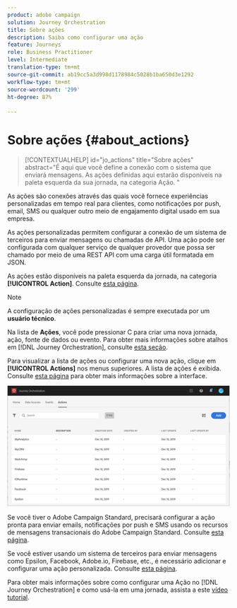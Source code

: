 ```yaml
---
product: adobe campaign
solution: Journey Orchestration
title: Sobre ações
description: Saiba como configurar uma ação
feature: Journeys
role: Business Practitioner
level: Intermediate
translation-type: tm+mt
source-git-commit: ab19cc5a3d998d1178984c5028b1ba650d3e1292
workflow-type: tm+mt
source-wordcount: '299'
ht-degree: 87%

---
```



# Sobre ações {#about_actions}

>[!CONTEXTUALHELP]
>id="jo_actions"
>title="Sobre ações"
>abstract="É aqui que você define a conexão com o sistema que enviará mensagens. As ações definidas aqui estarão disponíveis na paleta esquerda da sua jornada, na categoria Ação. "

As ações são conexões através das quais você fornece experiências personalizadas em tempo real para clientes, como notificações por push, email, SMS ou qualquer outro meio de engajamento digital usado em sua empresa.

As ações personalizadas permitem configurar a conexão de um sistema de terceiros para enviar mensagens ou chamadas de API. Uma ação pode ser configurada com qualquer serviço de qualquer provedor que possa ser chamado por meio de uma REST API com uma carga útil formatada em JSON.

As ações estão disponíveis na paleta esquerda da jornada, na categoria **[!UICONTROL Action]**. Consulte [esta página](../building-journeys/about-action-activities.md).

>[!NOTE]
>
>A configuração de ações personalizadas é sempre executada por um **usuário técnico**.

Na lista de **Ações**, você pode pressionar C para criar uma nova jornada, ação, fonte de dados ou evento. Para obter mais informações sobre atalhos em [!DNL Journey Orchestration], consulte [esta seção](../about/user-interface.md#section_ksq_zr1_ffb).

Para visualizar a lista de ações ou configurar uma nova ação, clique em **[!UICONTROL Actions]** nos menus superiores. A lista de ações é exibida. Consulte [esta página](../about/user-interface.md) para obter mais informações sobre a interface.

![](../assets/custom1.png)

Se você tiver o Adobe Campaign Standard, precisará configurar a ação pronta para enviar emails, notificações por push e SMS usando os recursos de mensagens transacionais do Adobe Campaign Standard. Consulte [esta página](../action/working-with-adobe-campaign.md).

Se você estiver usando um sistema de terceiros para enviar mensagens como Epsilon, Facebook, Adobe.io, Firebase, etc., é necessário adicionar e configurar uma ação personalizada. Consulte [esta página](../action/about-custom-action-configuration.md).

Para obter mais informações sobre como configurar uma Ação no [!DNL Journey Orchestration] e como usá-la em uma jornada, assista a este [vídeo tutorial](https://docs.adobe.com/content/help/pt-BR/journey-orchestration-learn/tutorials/configure-actions.html).
